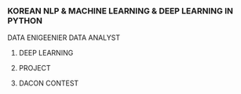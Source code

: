 ### KOREAN NLP & MACHINE LEARNING & DEEP LEARNING IN PYTHON 

DATA ENIGEENIER
DATA ANALYST

1. DEEP LEARNING 
  
2. PROJECT

3. DACON CONTEST
